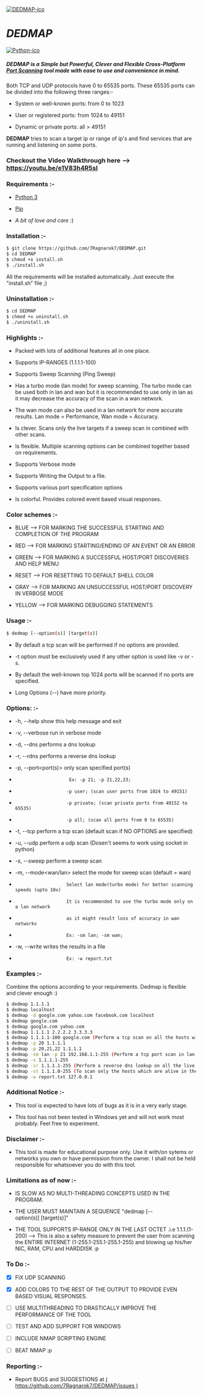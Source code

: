 [![DEDMAP-ico](https://github.com/7Ragnarok7/DEDMAP/blob/master/image-src/Screenshot%20from%202020-07-24%2021-45-44.png?raw=true)][page]
# *DEDMAP*
[![Python-ico](https://github.com/7Ragnarok7/DEDMAP/blob/master/image-src/python-logo.png?raw=true)][py]  

##### DEDMAP is a ***Simple*** but ***Powerful***, ***Clever*** and ***Flexible*** Cross-Platform [Port Scanning][ps] tool made with ease to use and convenience in mind. 

Both TCP and UDP protocols have 0 to 65535 ports. These 65535 ports can be divided into the following three ranges:-
 - System or well-known ports: from 0 to 1023
 
 - User or registered ports: from 1024 to 49151
 
 - Dynamic or private ports: all > 49151 

**DEDMAP** tries to scan a target ip or range of ip's and find services that are running and listening on some ports.

### Checkout the Video Walkthrough here --> https://youtu.be/e1V83h4R5sI 

### Requirements :-  
 - [Python 3][py]

 - [Pip][pp]

 - *A bit of love and care* :)
 
### Installation :-
```sh
$ git clone https://github.com/7Ragnarok7/DEDMAP.git
$ cd DEDMAP
$ chmod +x install.sh
$ ./install.sh
```
All the requirements will be installed automatically.
Just execute the "install.sh" file ;)

### Uninstallation :-
```sh
$ cd DEDMAP
$ chmod +x uninstall.sh
$ ./uninstall.sh
```
### Highlights :-
 - Packed with lots of additional features all in one place.

 - Supports IP-RANGES (1.1.1.1-100)

 - Supports Sweep Scanning (Ping Sweep)

 - Has a turbo mode (lan mode) for sweep scanning. The turbo mode can be used both in lan and wan but it is recommended to use only in lan as it may decrease the accuracy of the scan in a wan network.
 
 - The wan mode can also be used in a lan network for more accurate results. Lan mode = Performance, Wan mode = Accuracy.

 - Is clever. Scans only the live targets if a sweep scan in combined with other scans.

 - Is flexible. Multiple scanning options can be combined together based on requirements.

 - Supports Verbose mode

 - Supports Writing the Output to a file.

 - Supports various port specification options

 - Is colorful. Provides colored event based visual responses.

### Color schemes :-
 - BLUE	  -->  FOR MARKING THE SUCCESSFUL STARTING AND COMPLETION OF THE PROGRAM
 
 - RED    -->  FOR MARKING STARTING/ENDING OF AN EVENT OR AN ERROR
 
 - GREEN  -->  FOR MARKING A SUCCESSFUL HOST/PORT DISCOVERIES AND HELP MENU

 - RESET  -->  FOR RESETTING TO DEFAULT SHELL COLOR

 - GRAY   -->  FOR MARKING AN UNSUCCESSFUL HOST/PORT DISCOVERY IN VERBOSE MODE

 - YELLOW -->  FOR MARKING DEBUGGING STATEMENTS

### Usage :-
```sh
$ dedmap [--option(s)] [target(s)]
```
 - By default a tcp scan will be performed if no options are provided.

 - -t option must be exclusively used if any other option is used like -v or -s.

 - By default the well-known top 1024 ports will be scanned if no ports are specified.

 - Long Options (--<options>) have more priority.

### Options: :-
 - -h, --help              show this help message and exit

 - -v, --verbose           run in verbose mode

 - -d, --dns               performs a dns lookup

 - -r, --rdns		   performs a reverse dns lookup

 - -p, --port<port(s)>     only scan specified port(s)
 -                         Ex: -p 21; -p 21,22,23;
 -                        -p user; (scan user ports from 1024 to 49151)
 -                        -p private; (scan private ports from 49152 to 65535)
 -                        -p all; (scan all ports from 0 to 65535)
 
 - -t, --tcp              perform a tcp scan (default scan if NO OPTIONS are specified)

 - -u, --udp              perform a udp scan (Dosen't seems to work using socket in python)

 - -s, --sweep            perform a sweep scan

 - -m, --mode<wan/lan>    select the mode for sweep scan (default = wan)
 -                        Select lan mode(turbo mode) for better scanning speeds (upto 10x)
 -                        It is recommended to use the turbo mode only on a lan network
 -                        as it might result loss of accuracy in wan networks
 -                        Ex: -sm lan; -sm wan;

 - -w, --write<filename>  writes the results in a file
 -                        Ex: -w report.txt

### Examples :-
Combine the options according to your requirements. Dedmap is flexible and clever enough :)
```sh
$ dedmap 1.1.1.1
$ dedmap localhost
$ dedmap -d google.com yahoo.com facebook.com localhost
$ dedmap google.com
$ dedmap google.com yahoo.com
$ dedmap 1.1.1.1 2.2.2.2 3.3.3.3
$ dedmap 1.1.1.1-100 google.com (Perform a tcp scan on all the hosts without pinging to bypass firewall icmp block)
$ dedmap -p 20 1.1.1.1
$ dedmap -p 20,21,22 1.1.1.1
$ dedmap -sm lan -p 21 192.168.1.1-255 (Perform a tcp port scan in lan mode on all the live hosts)
$ dedmap -s 1.1.1.1-255
$ dedmap -sr 1.1.1.1-255 (Perform a reverse dns lookup on all the live targets in the network)
$ dedmap -st 1.1.1.0-255 (To scan only the hosts which are alive in the network)
$ dedmap -w report.txt 127.0.0.1
```
### Additional Notice :-
 - This tool is expected to have lots of bugs as it is in a very early stage.

 - This tool has not been tested in Windows yet and will not work most probably. Feel free to experiment.

### Disclaimer :-
 - This tool is made for educational purpose only. Use it with/on sytems or networks you own or have permission from the owner. I shall not be held responsible for whatsoever you do with this tool.

### Limitations as of now :-
 - IS SLOW AS NO MULTI-THREADING CONCEPTS USED IN THE PROGRAM.

 - THE USER MUST MAINTAIN A SEQUENCE "dedmap [--option(s)] [target(s)]"

 - THE TOOL SUPPORTS IP-RANGE ONLY IN THE LAST OCTET .i.e 1.1.1.(1-200)  --> This is also a safety measure to prevent the user from scanning the ENTIRE INTERNET (1-255.1-255.1-255.1-255) and blowing up his/her NIC, RAM, CPU and HARDDISK :p

### To Do :-
 - [x] FIX UDP SCANNING
 
 - [x] ADD COLORS TO THE REST OF THE OUTPUT TO PROVIDE EVEN BASED VISUAL RESPONSES.
 
 - [ ] USE MULTITHREADING TO DRASTICALLY IMPROVE THE PERFORMANCE OF THE TOOL

 - [ ] TEST AND ADD SUPPORT FOR WINDOWS

 - [ ] INCLUDE NMAP SCRIPTING ENGINE

 - [ ] BEAT NMAP :p

### Reporting :-
 - Report BUGS and SUGGESTIONS at [( https://github.com/7Ragnarok7/DEDMAP/issues )](https://github.com/7Ragnarok7/DEDMAP/issues)

[//]: # "References below :-"

[ps]:<https://www.techopedia.com/definition/4059/port-scanning>
[py]:<https://www.python.org>
[pp]:<https://pip.pypa.io/en/stable/installing>
[page]:<https://7ragnarok7.github.io/DEDMAP>



